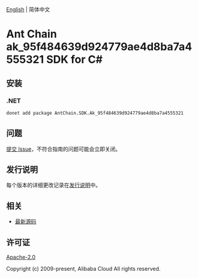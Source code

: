 [English](README.md) | 简体中文

# Ant Chain ak_95f484639d924779ae4d8ba7a4555321 SDK for C#

## 安装

### .NET

```bash
donet add package AntChain.SDK.Ak_95f484639d924779ae4d8ba7a4555321
```

## 问题

[提交 Issue](https://github.com/alipay/antchain-openapi-prod-sdk/issues/new)，不符合指南的问题可能会立即关闭。

## 发行说明

每个版本的详细更改记录在[发行说明](./ChangeLog.txt)中。

## 相关

* [最新源码](https://github.com/antchain-openapi-prod-sdk)

## 许可证

[Apache-2.0](http://www.apache.org/licenses/LICENSE-2.0)

Copyright (c) 2009-present, Alibaba Cloud All rights reserved.
